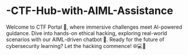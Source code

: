 # -CTF-Hub-with-AIML-Assistance
 Welcome to CTF Portal 🚀, where immersive challenges meet AI-powered guidance. Dive into hands-on ethical hacking, exploring real-world scenarios with our AIML-driven chatbot 🤖. Ready for the future of cybersecurity learning? Let the hacking commence! 🌐💻🔐
